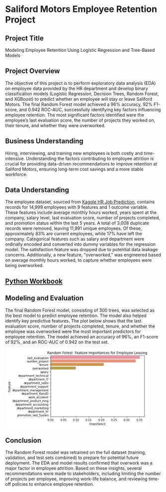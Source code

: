 # Saliford Motors Employee Retention Project

## Project Title
Modeling Employee Retention Using Logistic Regression and Tree-Based Models

## Project Overview
The objective of this project is to perform exploratory data analysis (EDA) on employee data provided by the HR department and develop binary classification models (Logistic Regression, Decision Trees, Random Forest, and XGBoost) to predict whether an employee will stay or leave Saliford Motors. The final Random Forest model achieved a 96% accuracy, 92% F1-score, and 0.942 ROC-AUC, successfully identifying key factors influencing employee retention. The most significant factors identified were the employee’s last evaluation score, the number of projects they worked on, their tenure, and whether they were overworked.

## Business Understanding
Hiring, interviewing, and training new employees is both costly and time-intensive. Understanding the factors contributing to employee attrition is crucial for providing data-driven recommendations to improve retention at Saliford Motors, ensuring long-term cost savings and a more stable workforce.

## Data Understanding
The employee dataset, sourced from [Kaggle HR Job Prediction](https://www.kaggle.com/datasets/mfaisalqureshi/hr-analytics-and-job-prediction?select=HR_comma_sep.csv), contains records for 14,999 employees with 9 features and 1 outcome variable. These features include average monthly hours worked, years spent at the company, salary level, last evaluation score, number of projects completed, and promotion status within the last 5 years. A total of 3,008 duplicate records were removed, leaving 11,991 unique employees. Of these, approximately 83% are current employees, while 17% have left the company. Categorical features such as salary and department were ordinally encoded and converted into dummy variables for the regression model. The satisfaction feature was dropped due to potential data leakage concerns. Additionally, a new feature, "overworked," was engineered based on average monthly hours worked, to capture whether employees were being overworked.

## [Python Workbook]([https://github.com/roenseed/Saliford-Motors-Project/blob/595e2040324c4e388f231cd1ed6e664ba4906c31/Activity_%20Course%207%20Salifort%20Motors%20project%20lab.md](https://github.com/roenseed/Saliford-Motors-Project/blob/794cae2a0631c514bfd1240e74eba8a206c47307/Salifort_Lab.md))

## Modeling and Evaluation
The final Random Forest model, consisting of 300 trees, was selected as the best model to predict employee retention. The model also helped identify key predictive features. The plot below shows that the last evaluation score, number of projects completed, tenure, and whether the employee was overworked were the most important predictors for employee retention. The model achieved an accuracy of 96%, an F1-score of 92%, and an ROC-AUC of 0.942 on the test set.

![image](./data_viz/15.png)


## Conclusion
The Random Forest model was retrained on the full dataset (training, validation, and test sets combined) to prepare for potential future deployment. The EDA and model results confirmed that overwork was a major factor in employee attrition. Based on these insights, several recommendations were made to stakeholders, including limiting the number of projects per employee, improving work-life balance, and reviewing time-off policies to enhance employee retention.
